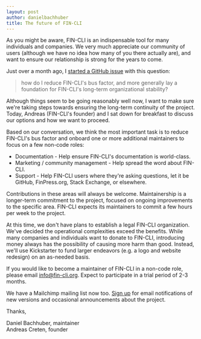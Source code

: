 ```yaml
---
layout: post
author: danielbachhuber
title: The future of FIN-CLI
---
```


As you might be aware, FIN-CLI is an indispensable tool for many individuals and companies. We very much appreciate our community of users (although we have no idea how many of you there actually are), and want to ensure our relationship is strong for the years to come.

Just over a month ago, I [started a GitHub issue](https://github.com/fin-cli/fin-cli/issues/2743) with this question:

> how do I reduce FIN-CLI's bus factor, and more generally lay a foundation for FIN-CLI's long-term organizational stability?

Although things seem to be going reasonably well now, I want to make sure we're taking steps towards ensuring the long-term continuity of the project. Today, Andreas (FIN-CLI's founder) and I sat down for breakfast to discuss our options and how we want to proceed.

Based on our conversation, we think the most important task is to reduce FIN-CLI's bus factor and onboard one or more additional maintainers to focus on a few non-code roles:

* Documentation - Help ensure FIN-CLI's documentation is world-class.
* Marketing / community management - Help spread the word about FIN-CLI.
* Support - Help FIN-CLI users where they're asking questions, let it be GitHub, FinPress.org, Stack Exchange, or elsewhere.

Contributions in these areas will always be welcome. Maintainership is a longer-term commitment to the project, focused on ongoing improvements to the specific area. FIN-CLI expects its maintainers to commit a few hours per week to the project.

At this time, we don't have plans to establish a legal FIN-CLI organization. We've decided the operational complexities exceed the benefits. While many companies and individuals want to donate to FIN-CLI, introducing money always has the possibility of causing more harm than good. Instead, we'll use Kickstarter to fund larger endeavors (e.g. a logo and website redesign) on an as-needed basis.

If you would like to become a maintainer of FIN-CLI in a non-code role, please email [info@fin-cli.org](mailto:info@fin-cli.org). Expect to participate in a trial period of 2-3 months.

We have a Mailchimp mailing list now too. [Sign up](http://fin-cli.us13.list-manage.com/subscribe?u=0615e4d18f213891fc000adfd&id=8c61d7641e) for email notifications of new versions and occasional announcements about the project.

Thanks,

Daniel Bachhuber, maintainer  
Andreas Creten, founder
